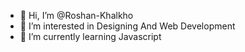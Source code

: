 - 👋 Hi, I’m @Roshan-Khalkho
- 👀 I’m interested in Designing And Web Development
- 🌱 I’m currently learning Javascript

